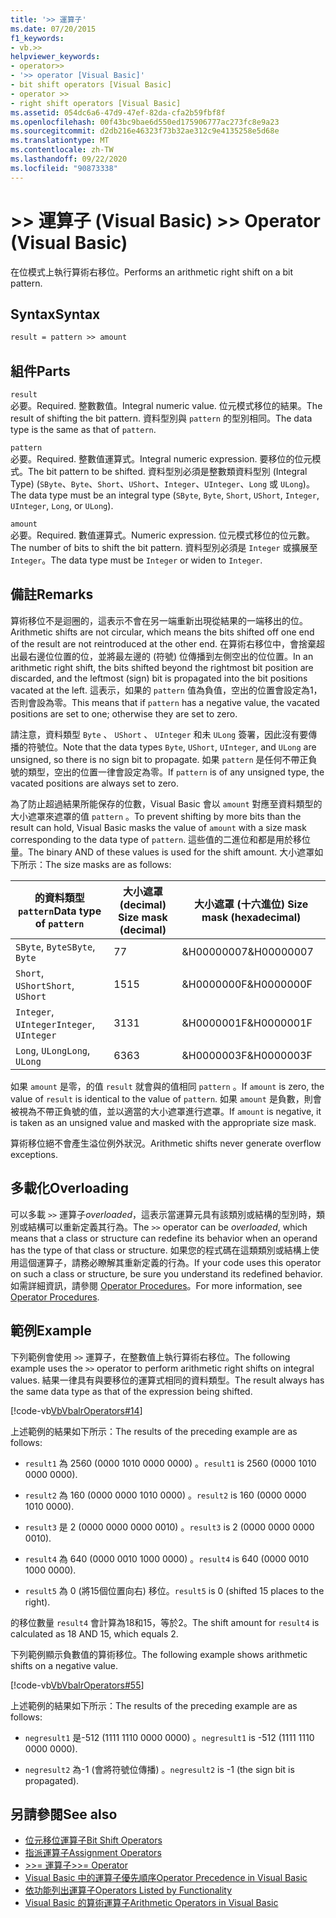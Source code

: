 ```yaml
---
title: '>> 運算子'
ms.date: 07/20/2015
f1_keywords:
- vb.>>
helpviewer_keywords:
- operator>>
- '>> operator [Visual Basic]'
- bit shift operators [Visual Basic]
- operator >>
- right shift operators [Visual Basic]
ms.assetid: 054dc6a6-47d9-47ef-82da-cfa2b59fbf8f
ms.openlocfilehash: 00f43bc9bae6d550ed175906777ac273fc8e9a23
ms.sourcegitcommit: d2db216e46323f73b32ae312c9e4135258e5d68e
ms.translationtype: MT
ms.contentlocale: zh-TW
ms.lasthandoff: 09/22/2020
ms.locfileid: "90873338"
---
```

# <a name="-operator-visual-basic"></a><span data-ttu-id="b5b10-102">>> 運算子 (Visual Basic) </span><span class="sxs-lookup"><span data-stu-id="b5b10-102">>> Operator (Visual Basic)</span></span>

<span data-ttu-id="b5b10-103">在位模式上執行算術右移位。</span><span class="sxs-lookup"><span data-stu-id="b5b10-103">Performs an arithmetic right shift on a bit pattern.</span></span>  
  
## <a name="syntax"></a><span data-ttu-id="b5b10-104">Syntax</span><span class="sxs-lookup"><span data-stu-id="b5b10-104">Syntax</span></span>  
  
```vb  
result = pattern >> amount  
```  
  
## <a name="parts"></a><span data-ttu-id="b5b10-105">組件</span><span class="sxs-lookup"><span data-stu-id="b5b10-105">Parts</span></span>  

 `result`  
 <span data-ttu-id="b5b10-106">必要。</span><span class="sxs-lookup"><span data-stu-id="b5b10-106">Required.</span></span> <span data-ttu-id="b5b10-107">整數數值。</span><span class="sxs-lookup"><span data-stu-id="b5b10-107">Integral numeric value.</span></span> <span data-ttu-id="b5b10-108">位元模式移位的結果。</span><span class="sxs-lookup"><span data-stu-id="b5b10-108">The result of shifting the bit pattern.</span></span> <span data-ttu-id="b5b10-109">資料型別與 `pattern` 的型別相同。</span><span class="sxs-lookup"><span data-stu-id="b5b10-109">The data type is the same as that of `pattern`.</span></span>  
  
 `pattern`  
 <span data-ttu-id="b5b10-110">必要。</span><span class="sxs-lookup"><span data-stu-id="b5b10-110">Required.</span></span> <span data-ttu-id="b5b10-111">整數值運算式。</span><span class="sxs-lookup"><span data-stu-id="b5b10-111">Integral numeric expression.</span></span> <span data-ttu-id="b5b10-112">要移位的位元模式。</span><span class="sxs-lookup"><span data-stu-id="b5b10-112">The bit pattern to be shifted.</span></span> <span data-ttu-id="b5b10-113">資料型別必須是整數類資料型別 (Integral Type) (`SByte`、`Byte`、`Short`、`UShort`、`Integer`、`UInteger`、`Long` 或 `ULong`)。</span><span class="sxs-lookup"><span data-stu-id="b5b10-113">The data type must be an integral type (`SByte`, `Byte`, `Short`, `UShort`, `Integer`, `UInteger`, `Long`, or `ULong`).</span></span>  
  
 `amount`  
 <span data-ttu-id="b5b10-114">必要。</span><span class="sxs-lookup"><span data-stu-id="b5b10-114">Required.</span></span> <span data-ttu-id="b5b10-115">數值運算式。</span><span class="sxs-lookup"><span data-stu-id="b5b10-115">Numeric expression.</span></span> <span data-ttu-id="b5b10-116">位元模式移位的位元數。</span><span class="sxs-lookup"><span data-stu-id="b5b10-116">The number of bits to shift the bit pattern.</span></span> <span data-ttu-id="b5b10-117">資料型別必須是 `Integer` 或擴展至 `Integer`。</span><span class="sxs-lookup"><span data-stu-id="b5b10-117">The data type must be `Integer` or widen to `Integer`.</span></span>  
  
## <a name="remarks"></a><span data-ttu-id="b5b10-118">備註</span><span class="sxs-lookup"><span data-stu-id="b5b10-118">Remarks</span></span>  

 <span data-ttu-id="b5b10-119">算術移位不是迴圈的，這表示不會在另一端重新出現從結果的一端移出的位。</span><span class="sxs-lookup"><span data-stu-id="b5b10-119">Arithmetic shifts are not circular, which means the bits shifted off one end of the result are not reintroduced at the other end.</span></span> <span data-ttu-id="b5b10-120">在算術右移位中，會捨棄超出最右邊位位置的位，並將最左邊的 (符號) 位傳播到左側空出的位位置。</span><span class="sxs-lookup"><span data-stu-id="b5b10-120">In an arithmetic right shift, the bits shifted beyond the rightmost bit position are discarded, and the leftmost (sign) bit is propagated into the bit positions vacated at the left.</span></span> <span data-ttu-id="b5b10-121">這表示，如果的 `pattern` 值為負值，空出的位置會設定為1，否則會設為零。</span><span class="sxs-lookup"><span data-stu-id="b5b10-121">This means that if `pattern` has a negative value, the vacated positions are set to one; otherwise they are set to zero.</span></span>  
  
 <span data-ttu-id="b5b10-122">請注意，資料類型 `Byte` 、 `UShort` 、 `UInteger` 和未 `ULong` 簽署，因此沒有要傳播的符號位。</span><span class="sxs-lookup"><span data-stu-id="b5b10-122">Note that the data types `Byte`, `UShort`, `UInteger`, and `ULong` are unsigned, so there is no sign bit to propagate.</span></span> <span data-ttu-id="b5b10-123">如果 `pattern` 是任何不帶正負號的類型，空出的位置一律會設定為零。</span><span class="sxs-lookup"><span data-stu-id="b5b10-123">If `pattern` is of any unsigned type, the vacated positions are always set to zero.</span></span>  
  
 <span data-ttu-id="b5b10-124">為了防止超過結果所能保存的位數，Visual Basic 會以 `amount` 對應至資料類型的大小遮罩來遮罩的值 `pattern` 。</span><span class="sxs-lookup"><span data-stu-id="b5b10-124">To prevent shifting by more bits than the result can hold, Visual Basic masks the value of `amount` with a size mask corresponding to the data type of `pattern`.</span></span> <span data-ttu-id="b5b10-125">這些值的二進位和都是用於移位量。</span><span class="sxs-lookup"><span data-stu-id="b5b10-125">The binary AND of these values is used for the shift amount.</span></span> <span data-ttu-id="b5b10-126">大小遮罩如下所示：</span><span class="sxs-lookup"><span data-stu-id="b5b10-126">The size masks are as follows:</span></span>  
  
|<span data-ttu-id="b5b10-127">的資料類型 `pattern`</span><span class="sxs-lookup"><span data-stu-id="b5b10-127">Data type of `pattern`</span></span>|<span data-ttu-id="b5b10-128">大小遮罩 (decimal) </span><span class="sxs-lookup"><span data-stu-id="b5b10-128">Size mask (decimal)</span></span>|<span data-ttu-id="b5b10-129">大小遮罩 (十六進位) </span><span class="sxs-lookup"><span data-stu-id="b5b10-129">Size mask (hexadecimal)</span></span>|  
|----------------------------|---------------------------|-------------------------------|  
|<span data-ttu-id="b5b10-130">`SByte`, `Byte`</span><span class="sxs-lookup"><span data-stu-id="b5b10-130">`SByte`, `Byte`</span></span>|<span data-ttu-id="b5b10-131">7</span><span class="sxs-lookup"><span data-stu-id="b5b10-131">7</span></span>|<span data-ttu-id="b5b10-132">&H00000007</span><span class="sxs-lookup"><span data-stu-id="b5b10-132">&H00000007</span></span>|  
|<span data-ttu-id="b5b10-133">`Short`, `UShort`</span><span class="sxs-lookup"><span data-stu-id="b5b10-133">`Short`, `UShort`</span></span>|<span data-ttu-id="b5b10-134">15</span><span class="sxs-lookup"><span data-stu-id="b5b10-134">15</span></span>|<span data-ttu-id="b5b10-135">&H0000000F</span><span class="sxs-lookup"><span data-stu-id="b5b10-135">&H0000000F</span></span>|  
|<span data-ttu-id="b5b10-136">`Integer`, `UInteger`</span><span class="sxs-lookup"><span data-stu-id="b5b10-136">`Integer`, `UInteger`</span></span>|<span data-ttu-id="b5b10-137">31</span><span class="sxs-lookup"><span data-stu-id="b5b10-137">31</span></span>|<span data-ttu-id="b5b10-138">&H0000001F</span><span class="sxs-lookup"><span data-stu-id="b5b10-138">&H0000001F</span></span>|  
|<span data-ttu-id="b5b10-139">`Long`, `ULong`</span><span class="sxs-lookup"><span data-stu-id="b5b10-139">`Long`, `ULong`</span></span>|<span data-ttu-id="b5b10-140">63</span><span class="sxs-lookup"><span data-stu-id="b5b10-140">63</span></span>|<span data-ttu-id="b5b10-141">&H0000003F</span><span class="sxs-lookup"><span data-stu-id="b5b10-141">&H0000003F</span></span>|  
  
 <span data-ttu-id="b5b10-142">如果 `amount` 是零，的值 `result` 就會與的值相同 `pattern` 。</span><span class="sxs-lookup"><span data-stu-id="b5b10-142">If `amount` is zero, the value of `result` is identical to the value of `pattern`.</span></span> <span data-ttu-id="b5b10-143">如果 `amount` 是負數，則會被視為不帶正負號的值，並以適當的大小遮罩進行遮罩。</span><span class="sxs-lookup"><span data-stu-id="b5b10-143">If `amount` is negative, it is taken as an unsigned value and masked with the appropriate size mask.</span></span>  
  
 <span data-ttu-id="b5b10-144">算術移位絕不會產生溢位例外狀況。</span><span class="sxs-lookup"><span data-stu-id="b5b10-144">Arithmetic shifts never generate overflow exceptions.</span></span>  
  
## <a name="overloading"></a><span data-ttu-id="b5b10-145">多載化</span><span class="sxs-lookup"><span data-stu-id="b5b10-145">Overloading</span></span>  

 <span data-ttu-id="b5b10-146">可以多載 `>>` 運算子*overloaded*，這表示當運算元具有該類別或結構的型別時，類別或結構可以重新定義其行為。</span><span class="sxs-lookup"><span data-stu-id="b5b10-146">The `>>` operator can be *overloaded*, which means that a class or structure can redefine its behavior when an operand has the type of that class or structure.</span></span> <span data-ttu-id="b5b10-147">如果您的程式碼在這類類別或結構上使用這個運算子，請務必瞭解其重新定義的行為。</span><span class="sxs-lookup"><span data-stu-id="b5b10-147">If your code uses this operator on such a class or structure, be sure you understand its redefined behavior.</span></span> <span data-ttu-id="b5b10-148">如需詳細資訊，請參閱 [Operator Procedures](../../programming-guide/language-features/procedures/operator-procedures.md)。</span><span class="sxs-lookup"><span data-stu-id="b5b10-148">For more information, see [Operator Procedures](../../programming-guide/language-features/procedures/operator-procedures.md).</span></span>  
  
## <a name="example"></a><span data-ttu-id="b5b10-149">範例</span><span class="sxs-lookup"><span data-stu-id="b5b10-149">Example</span></span>  

 <span data-ttu-id="b5b10-150">下列範例會使用 `>>` 運算子，在整數值上執行算術右移位。</span><span class="sxs-lookup"><span data-stu-id="b5b10-150">The following example uses the `>>` operator to perform arithmetic right shifts on integral values.</span></span> <span data-ttu-id="b5b10-151">結果一律具有與要移位的運算式相同的資料類型。</span><span class="sxs-lookup"><span data-stu-id="b5b10-151">The result always has the same data type as that of the expression being shifted.</span></span>  
  
 [!code-vb[VbVbalrOperators#14](~/samples/snippets/visualbasic/VS_Snippets_VBCSharp/VbVbalrOperators/VB/Class1.vb#14)]  
  
 <span data-ttu-id="b5b10-152">上述範例的結果如下所示：</span><span class="sxs-lookup"><span data-stu-id="b5b10-152">The results of the preceding example are as follows:</span></span>  
  
- <span data-ttu-id="b5b10-153">`result1` 為 2560 (0000 1010 0000 0000) 。</span><span class="sxs-lookup"><span data-stu-id="b5b10-153">`result1` is 2560 (0000 1010 0000 0000).</span></span>  
  
- <span data-ttu-id="b5b10-154">`result2` 為 160 (0000 0000 1010 0000) 。</span><span class="sxs-lookup"><span data-stu-id="b5b10-154">`result2` is 160 (0000 0000 1010 0000).</span></span>  
  
- <span data-ttu-id="b5b10-155">`result3` 是 2 (0000 0000 0000 0010) 。</span><span class="sxs-lookup"><span data-stu-id="b5b10-155">`result3` is 2 (0000 0000 0000 0010).</span></span>  
  
- <span data-ttu-id="b5b10-156">`result4` 為 640 (0000 0010 1000 0000) 。</span><span class="sxs-lookup"><span data-stu-id="b5b10-156">`result4` is 640 (0000 0010 1000 0000).</span></span>  
  
- <span data-ttu-id="b5b10-157">`result5` 為 0 (將15個位置向右) 移位。</span><span class="sxs-lookup"><span data-stu-id="b5b10-157">`result5` is 0 (shifted 15 places to the right).</span></span>  
  
 <span data-ttu-id="b5b10-158">的移位數量 `result4` 會計算為18和15，等於2。</span><span class="sxs-lookup"><span data-stu-id="b5b10-158">The shift amount for `result4` is calculated as 18 AND 15, which equals 2.</span></span>  
  
 <span data-ttu-id="b5b10-159">下列範例顯示負數值的算術移位。</span><span class="sxs-lookup"><span data-stu-id="b5b10-159">The following example shows arithmetic shifts on a negative value.</span></span>  
  
 [!code-vb[VbVbalrOperators#55](~/samples/snippets/visualbasic/VS_Snippets_VBCSharp/VbVbalrOperators/VB/Class1.vb#55)]  
  
 <span data-ttu-id="b5b10-160">上述範例的結果如下所示：</span><span class="sxs-lookup"><span data-stu-id="b5b10-160">The results of the preceding example are as follows:</span></span>  
  
- <span data-ttu-id="b5b10-161">`negresult1` 是-512 (1111 1110 0000 0000) 。</span><span class="sxs-lookup"><span data-stu-id="b5b10-161">`negresult1` is -512 (1111 1110 0000 0000).</span></span>  
  
- <span data-ttu-id="b5b10-162">`negresult2` 為-1 (會將符號位傳播) 。</span><span class="sxs-lookup"><span data-stu-id="b5b10-162">`negresult2` is -1 (the sign bit is propagated).</span></span>  
  
## <a name="see-also"></a><span data-ttu-id="b5b10-163">另請參閱</span><span class="sxs-lookup"><span data-stu-id="b5b10-163">See also</span></span>

- [<span data-ttu-id="b5b10-164">位元移位運算子</span><span class="sxs-lookup"><span data-stu-id="b5b10-164">Bit Shift Operators</span></span>](bit-shift-operators.md)
- [<span data-ttu-id="b5b10-165">指派運算子</span><span class="sxs-lookup"><span data-stu-id="b5b10-165">Assignment Operators</span></span>](assignment-operators.md)
- [<span data-ttu-id="b5b10-166">>>= 運算子</span><span class="sxs-lookup"><span data-stu-id="b5b10-166">>>= Operator</span></span>](right-shift-assignment-operator.md)
- [<span data-ttu-id="b5b10-167">Visual Basic 中的運算子優先順序</span><span class="sxs-lookup"><span data-stu-id="b5b10-167">Operator Precedence in Visual Basic</span></span>](operator-precedence.md)
- [<span data-ttu-id="b5b10-168">依功能列出運算子</span><span class="sxs-lookup"><span data-stu-id="b5b10-168">Operators Listed by Functionality</span></span>](operators-listed-by-functionality.md)
- [<span data-ttu-id="b5b10-169">Visual Basic 的算術運算子</span><span class="sxs-lookup"><span data-stu-id="b5b10-169">Arithmetic Operators in Visual Basic</span></span>](../../programming-guide/language-features/operators-and-expressions/arithmetic-operators.md)
